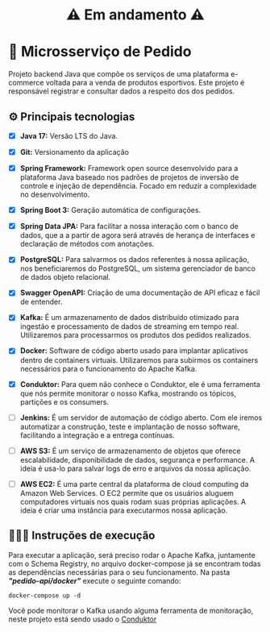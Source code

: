 
<h1 align="center">
    ⚠️ Em andamento ⚠️
</h1>


# 📝 Microsserviço de Pedido

Projeto backend Java que compõe os serviços de uma plataforma e-commerce voltada para a venda de produtos esportivos. Este projeto é responsável registrar e consultar dados a respeito dos dos pedidos.

## ⚙️ Principais tecnologias
- [x]  **Java 17:** Versão LTS do Java.
* [x]  **Git:** Versionamento da aplicação
- [x]  **Spring Framework:** Framework open source desenvolvido para a plataforma Java baseado nos padrões de projetos de inversão de controle e injeção de dependência. Focado em reduzir a complexidade no desenvolvimento.
* [x]  **Spring Boot 3:** Geração automática de configurações.
- [x]  **Spring Data JPA:** Para facilitar a nossa interação com o banco de dados, que a a partir de agora será através de herança de interfaces e declaração de métodos com anotações. 
* [x]  **PostgreSQL:** Para salvarmos os dados referentes à nossa aplicação, nos beneficiaremos do PostgreSQL, um sistema gerenciador de banco de dados objeto relacional.
- [x]  **Swagger OpenAPI:** Criação de uma documentação de API eficaz e fácil de entender.
* [x]  **Kafka:** É um armazenamento de dados distribuído otimizado para ingestão e processamento de dados de streaming em tempo real. Utilizaremos para processarmos os produtos dos pedidos realizados.
- [x]  **Docker:** Software de código aberto usado para implantar aplicativos dentro de containers virtuais. Utilizaremos para subirmos os containers necessários para o funcionamento do Apache Kafka.
* [x]  **Conduktor:** Para quem não conhece o Conduktor, ele é uma ferramenta que nós permite monitorar o nosso Kafka, mostrando os tópicos, partições e os consumers.
- [ ]  **Jenkins:** É um servidor de automação de código aberto. Com ele iremos automatizar a construção, teste e implantação de nosso software, facilitando a integração e a entrega contínuas.
* [ ] **AWS S3:**  É um serviço de armazenamento de objetos que oferece escalabilidade, disponibilidade de dados, segurança e performance. A ideia é usa-lo para salvar logs de erro e arquivos da nossa aplicação.
- [ ] **AWS EC2:** É uma parte central da plataforma de cloud computing da Amazon Web Services. O EC2 permite que os usuários aluguem computadores virtuais nos quais rodam suas próprias aplicações. A ideia é criar uma instância para executarmos nossa aplicação.

## 👨🏻‍🏫 Instruções de execução
Para executar a aplicação, será preciso rodar o Apache Kafka, juntamente com o Schema Registry, no arquivo docker-compose já se encontram todas as dependências necessárias para o seu funcionamento.
Na pasta ***"pedido-api/docker"*** execute o seguinte comando:
```
docker-compose up -d 
```

Você pode monitorar o Kafka usando alguma ferramenta de monitoração, neste projeto está sendo usado o [Conduktor](https://www.conduktor.io/)

